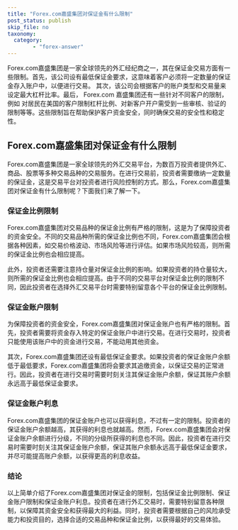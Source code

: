 ```yaml
---
title: "Forex.com嘉盛集团对保证金有什么限制"
post_status: publish
skip_file: no
taxonomy:
  category:
        - "forex-answer"
---
```


Forex.com嘉盛集团是一家全球领先的外汇经纪商之一，其在保证金交易方面有一些限制。首先，该公司设有最低保证金要求，这意味着客户必须将一定数量的保证金存入账户中，以便进行交易。 其次，该公司会根据客户的账户类型和交易量来设定最大杠杆比率。最后， Forex.com 嘉盛集团还有一些针对不同客户的限制，例如 对居民在美国的客户限制杠杆比例、对新客户开户需受到一些审核、验证的限制等等。这些限制旨在帮助保护客户资金安全，同时确保交易的安全性和稳定性。

## Forex.com嘉盛集团对保证金有什么限制

Forex.com嘉盛集团是一家全球领先的外汇交易平台，为数百万投资者提供外汇、商品、股票等多种交易品种的交易服务。在进行交易前，投资者需要缴纳一定数量的保证金，这是交易平台对投资者进行风险控制的方式。那么，Forex.com嘉盛集团对保证金有什么限制呢？下面我们来了解一下。

### 保证金比例限制

Forex.com嘉盛集团对交易品种的保证金比例有严格的限制，这是为了保障投资者的资金安全。不同的交易品种所需的保证金比例也不同，Forex.com嘉盛集团会根据各种因素，如交易价格波动、市场风险等进行评估。如果市场风险较高，则所需的保证金比例也会相应提高。

此外，投资者还需要注意持仓量对保证金比例的影响。如果投资者的持仓量较大，则所需的保证金比例也会相应提高。由于不同的交易平台对保证金比例的限制不同，因此投资者在选择外汇交易平台时需要特别留意各个平台的保证金比例限制。

### 保证金账户限制

为保障投资者的资金安全，Forex.com嘉盛集团对保证金账户也有严格的限制。首先，投资者需要将资金存入特定的保证金账户中进行交易。在进行交易时，投资者只能使用该账户中的资金进行交易，不能动用其他资金。

其次，Forex.com嘉盛集团还设有最低保证金要求。如果投资者的保证金账户余额低于最低要求，Forex.com嘉盛集团将会要求其追缴资金，以保证交易的正常进行。因此，投资者在进行交易时需要时刻关注其保证金账户余额，保证其账户余额永远高于最低保证金要求。

### 保证金账户利息

Forex.com嘉盛集团的保证金账户也可以获得利息，不过有一定的限制。投资者的保证金账户余额越高，其获得的利息也就越高。然而，Forex.com嘉盛集团会对保证金账户余额进行分级，不同的分级所获得的利息也不同。因此，投资者在进行交易时需要时刻关注其保证金账户余额，保证其账户余额永远高于最低保证金要求，并尽可能提高账户余额，以获得更高的利息收益。

### 结论

以上简单介绍了Forex.com嘉盛集团对保证金的限制，包括保证金比例限制、保证金账户限制和保证金账户利息。投资者在进行外汇交易时，需要特别留意各种限制，以保障其资金安全和获得最大的利益。同时，投资者需要根据自己的风险承受能力和投资目的，选择合适的交易品种和保证金比例，以获得最好的交易体验。